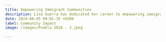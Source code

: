 ```yaml
---
title: Empowering Immigrant Communities
description: Lisa Guerra has dedicated her career to empowering immigrant communities, offering relentless legal advocacy and compassionate service, with a deep commitment to justice that spans across borders and causes
date: 2024-08-05 08:01:35 +0300
label: Community Impact
image: /images/Puebla 2018 - 3.jpeg

---
```

